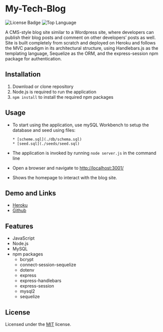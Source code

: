 # My-Tech-Blog

![License Badge](https://img.shields.io/github/license/jak3ster/My-Tech-Blog) ![Top Language](https://img.shields.io/github/languages/top/jak3ster/My-Tech-Blog)

A CMS-style blog site similar to a Wordpress site, where developers can publish their blog posts and comment on other developers’ posts as well. Site is built completely from scratch and deployed on Heroku and follows the MVC paradigm in its architectural structure, using Handlebars.js as the templating language, Sequelize as the ORM, and the express-session npm package for authentication.

## Installation

1. Download or clone repository
2. Node.js is required to run the application
3. `npm install` to install the required npm packages

## Usage

* To start using the application, use mySQL Workbench to setup the database and seed using files:

      * [scheme.sql](./db/schema.sql)
      * [seed.sql](./seeds/seed.sql)

* The application is invoked by running `node server.js` in the command line  
* Open a browser and navigate to <http://localhost:3001/>
* Shows the homepage to interact with the blog site.

## Demo and Links

* [Heroku](https://jak3ster-techblog.herokuapp.com/)
* [Github](https://github.com/jak3ster/My-Tech-Blog)

## Features

* JavaScript
* Node.js
* MySQL
* npm packages
  * bcrypt
  * connect-session-sequelize
  * dotenv
  * express
  * express-handlebars
  * express-session
  * mysql2
  * sequelize

## License

Licensed under the [MIT](LICENSE) license.
